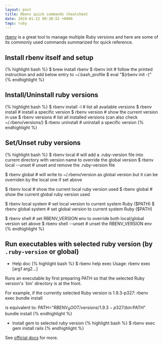 ```yaml
---
layout: post
title: Rbenv quick commands cheatsheet
date: 2019-01-22 09:30:52 +0900
tags: ruby
---
```


[rbenv](https://github.com/rbenv/rbenv) is a great tool to manage multiple Ruby versions and here are some of its commonly used commands summarized for quick reference.

## Install rbenv itself and setup
{% highlight bash %}
$ brew install rbenv
$ rbenv init # follow the printed instruction and add below entry to ~/.bash_profile
$ eval "$(rbenv init -)"
{% endhighlight %}

## Install/Uninstall ruby versions
{% highlight bash %}
$ rbenv install -l # list all available versions
$ rbenv install <version> # install a specific version
$ rbenv version # show the current version in use
$ rbenv versions # list all installed versions (can also check ~/.rbenv/versions/)
$ rbenv uninstall <version> # uninstall a specific version
{% endhighlight %}

## Set/Unset ruby versions
{% highlight bash %}
$ rbenv local <version> # will add a .ruby-version file into current directory with version name to override the global version
$ rbenv local --unset # unset and remove the .ruby-version file

$ rbenv global <version> # will write to ~/.rbenv/version as global version but it can be overriden by the local one if set above

$ rbenv local # show the current local ruby version used
$ rbenv global # show the current global ruby version used

$ rbenv local system # set local version to current system Ruby ($PATH)
$ rbenv global system # set global version to current system Ruby ($PATH)

$ rbenv shell <version> # set RBENV_VERSION env to override both local/global version set above
$ rbenv shell --unset # unset the RBENV_VERSION env
{% endhighlight %}

## Run executables with selected ruby version (by `.ruby-version` or global)

  + Help doc
{% highlight bash %}
$ rbenv help exec
Usage: rbenv exec <command> [arg1 arg2...]

Runs an executable by first preparing PATH so that the selected Ruby
version's `bin' directory is at the front.

For example, if the currently selected Ruby version is 1.9.3-p327:
  rbenv exec bundle install

is equivalent to:
  PATH="$RBENV_ROOT/versions/1.9.3-p327/bin:$PATH" bundle install
{% endhighlight %}

  + Install gem to selected ruby version
{% highlight bash %}
$ rbenv exec gem install rails
{% endhighlight %}


See [official docs](https://github.com/rbenv/rbenv#command-reference) for more.

